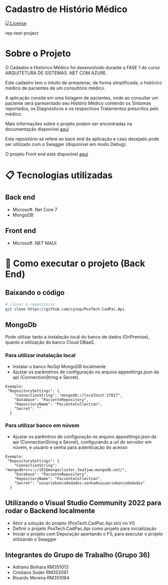 # Cadastro de Histório Médico
[![License](https://img.shields.io/badge/license-MIT-green)](./LICENSE)

rep-test-project

# Sobre o Projeto

O Cadastro e Histórico Médico foi desenvolvido durante a FASE 1 do curso ARQUITETURA DE SISTEMAS .NET COM AZURE.

Este cadastro tem o intuito de armazenar, de forma simplificada, o histórico médico de pacientes de um consultório médico.

A aplicação consite em uma listagem de pacientes, onde ao consultar um paciente será paresentado seu Histório Médico contendo os Sintomas reportados, os Diagnósticos e os respectivos Tratamentos prescritos pelo médico.

Mais informações sobre o projeto podem ser encontradas na documentação disponível [aqui](https://github.com/cyzop/blob/Master/PosTech.CadPac.Api/CastroPacientesDoc.docx)

Este repositório se refere ao back end da aplicação e caso desejado pode ser utilizado com o Swagger (disponível em modo Debug).

O projeto Front end está disponível [aqui](https://github.com/AdrianoBinhara/PosTech-Doc)


# 📋 Tecnologias utilizadas

 ## Back end
- Microsoft .Net Core 7
- MongoDB

## Front end
- Microsoft .NET MAUI
  
# 🔧 Como executar o projeto (Back End)

## Baixando o código

```bash
# clonar o repositório
git clone https://github.com/cyzop/PosTech.CadPac.Api
```

## MongoDb

Pode utilizar tanto a instalação local do banco de dados (OnPremise), quanto a utilização do banco Cloud DBaaS.

### Para utilizar instalação local
- Instalar o banco NoSql MongoDB localmente
- Ajustar os parâmetros de configuração no arquivo appsettings.json da api (ConnectionString e Secret).

``` AppSettings OnPremise
Exemplo:
 "RepositorySettings": {
    "ConnectionString": "mongodb://localhost:27017",
    "Database": "PacienteRepository",
    "RepositoryName": "PacienteCollection",
    "Secret": ""
  }
```

### Para utilizar banco em núvem
- Ajustar os parêmtros de configuração no arquivo appsettings.json da api (ConnectionString e Secret), configurando a url do servidor em núvem, e usuário e senha para autenticação do acesso

``` AppSettings DBaaS
Exemplo:
 "RepositorySettings": {
    "ConnectionString": "mongodb+srv://{0}@mongocluster.3oa3jww.mongodb.net/",
    "Database": "PacienteRepository",
    "RepositoryName": "PacienteCollection",
    "Secret": "usuariobancodedados:senhadousuariobancodedados"
  }
```

## Utilizando o Visual Studio Community 2022 para rodar o Backend localmente

- Abrir a solução do projeto (PosTech.CadPac.Api.sln) no VS
- Definir o projeto PosTech.CadPac.Api como projeto para inicialização
- Iniciar o projeto com Depuração apertando o F5, para executar o projeto utilizando o Swagger

## Integrantes do Grupo de Trabalho (Grupo 36)
- Adriano Binhara RM351013
- Cristiano Soder RM352061
- Ricardo Moreira RM351064 
